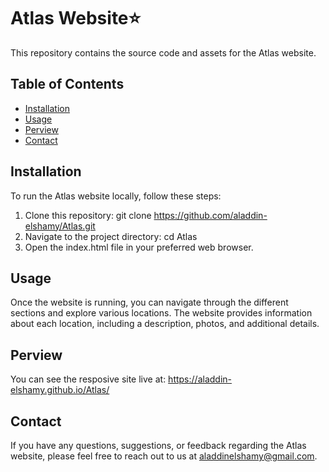 # Atlas Website⭐
This repository contains the source code and assets for the Atlas website. 

## Table of Contents
- [Installation](#installation)
- [Usage](#usage)
- [Perview](#perview)
- [Contact](#contact)


## Installation
To run the Atlas website locally, follow these steps:

1. Clone this repository: git clone https://github.com/aladdin-elshamy/Atlas.git
2. Navigate to the project directory: cd Atlas
3. Open the index.html file in your preferred web browser.

## Usage
Once the website is running, you can navigate through the different sections and explore various locations. The website provides information about each location, including a description, photos, and additional details.

## Perview 
You can see the resposive site live at: https://aladdin-elshamy.github.io/Atlas/

## Contact
If you have any questions, suggestions, or feedback regarding the Atlas website, please feel free to reach out to us at aladdinelshamy@gmail.com.

